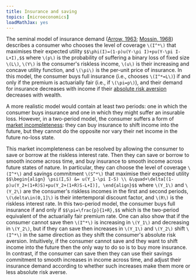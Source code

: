 ```yaml
---
title: Insurance and saving
topics: [microeconomics]
loadMathJax: yes
---
```


The seminal model of insurance demand ([Arrow, 1963](https://www.jstor.org/stable/1812044); [Mossin, 1968](https://www.jstor.org/stable/1830049)) describes a consumer who chooses the level of coverage `\(I^*\)` that maximises their expected utility
`$$\phi(I)=(1-p)u(Y-\pi I)+pu(Y-\pi I-L+I),$$`
where
`\(p\)` is the probability of suffering a binary loss of fixed size `\(L\)`,
`\(Y\)` is the consumer's riskless income,
`\(u\)` is their increasing and concave utility function,
and `\(\pi\)` is the per-unit price of insurance.
In this model, the consumer buys full insurance (i.e., chooses `\(I^*=L\)`) if and only if the premium is actuarially fair (i.e., if `\(\pi=p\)`), and their demand for insurance decreases with income if their [absolute risk aversion](https://en.wikipedia.org/wiki/Risk_aversion#Absolute_risk_aversion) decreases with wealth.

A more realistic model would contain at least two periods:
one in which the consumer buys insurance and
one in which they might suffer an insurable loss.
However, in a two-period model, the consumer suffers a form of [market incompleteness](https://en.wikipedia.org/wiki/Incomplete_markets):
they can buy insurance to shift income into the future, but they cannot do the opposite nor vary their net income in the future no-loss state.

This market incompleteness can be resolved by allowing the consumer to save or borrow at the riskless interest rate.
Then they can save or borrow to smooth income across time, and buy insurance to smooth income across future states of nature.
In particular, they can choose the level of coverage `\(I^*\)` and savings commitment `\(S^*\)` that maximise their expected utility
`$$\begin{align}
\psi(I,S)
&= u(Y_1-\pi I-S) \\
&\quad+\delta[(1-p)u(Y_2+(1+R)S)+pu(Y_2+(1+R)S-L+I)],
\end{align}$$`
where
`\(Y_1\)` and `\(Y_2\)` are the consumer's riskless incomes in the first and second periods,
`\(\delta\in(0,1]\)` is their intertemporal discount factor, and
`\(R\)` is the riskless interest rate.
In this two-period model, the consumer buys full insurance if and only if
`$$\pi=\frac{p}{1+R},$$`
which is the two-period equivalent of the actuarially fair premium rate.
One can also show that
if the consumer cannot save then `\(I^*\)` is increasing in `\(Y_1\)` and decreasing in `\(Y_2\)`, but
if they can save then increases in `\(Y_1\)` and `\(Y_2\)` shift `\(I^*\)` in the same direction as they shift the consumer's absolute risk aversion.
Intuitively, if the consumer cannot save and they want to shift income into the future then the only way to do so is to buy more insurance.
In contrast, if the consumer can save then they can use their savings commitment to smooth increases in income across time, and adjust their insurance demand according to whether such increases make them more or less absolute risk averse.
